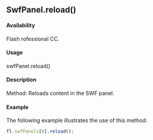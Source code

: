 ## SwfPanel.reload()

#### Availability

Flash rofessional CC.

#### Usage

swfPanel.reload()

#### Description

Method: Reloads content in the SWF panel.

#### Example

The following example illustrates the use of this method:

```javascript
fl.swfPanels[0].reload();
```
